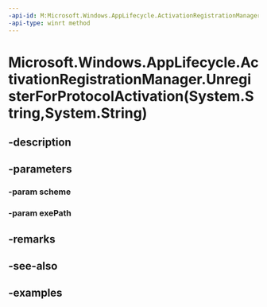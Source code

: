 ```yaml
---
-api-id: M:Microsoft.Windows.AppLifecycle.ActivationRegistrationManager.UnregisterForProtocolActivation(System.String,System.String)
-api-type: winrt method
---
```


# Microsoft.Windows.AppLifecycle.ActivationRegistrationManager.UnregisterForProtocolActivation(System.String,System.String)

<!--
public static void UnregisterForProtocolActivation (string scheme, string exePath);
-->


## -description

## -parameters

### -param scheme

### -param exePath

## -remarks

## -see-also

## -examples


